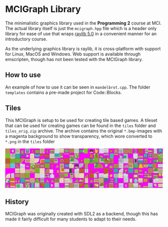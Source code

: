 # MCIGraph Library
The minimalistic graphics library used in the **Programming 2** course at MCI. The actual library itself is just the `mcigraph.hpp` file which is a header only library for ease of use that wraps [raylib 5.0](https://www.raylib.com/) in a convenient manner for an introductory course.

As the underlying graphics library is raylib, it is cross-platform with support for Linux, MacOS and Windows. Web support is available through emscripten, though has not been tested with the MCIGraph library.

## How to use
An example of how to use it can be seen in `mandelbrot.cpp`. The folder `templates` contains a pre-made project for Code::Blocks.

## Tiles
This MCIGraph is setup to be used for creating tile based games. A tileset that can be used for creating games can be found in the `tiles` folder and `tiles_orig.zip` archive.
The archive contains the original `*.bmp`-images with a magenta background to show transparency, which wore converted to `*.png` in the `tiles` folder

![](tiles.png)

## History
MCIGraph was originally created with SDL2 as a backend, though this has made it fairly difficult for many students to adapt to their needs.